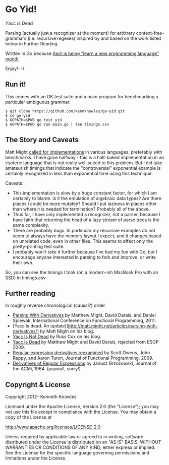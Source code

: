 Go Yid!
=======

*Y*acc *I*s *D*ead

Parsing (actually just a recognizer at the moment) for 
arbitrary context-free-grammars (i.e. recursive regexes) 
inspired by and based on the work listed below in Further Reading.

Written in Go because [April is being "learn a new programming language" month](http://matt.might.net/articles/programmers-resolutions/) 

Enjoy! :-)


Run it!
-------

This comes with an OK test suite and a main program for benchmarking
a particular ambiguous grammar.

    $ git clone https://github.com/kennknowles/go-yid.git
    $ cd go-yid
    $ GOPATH=$PWD go test yid
    $ GOPATH=$PWD go run main.go | tee timings.csv


The Story and Caveats
---------------------

Matt Might [called for implementations](http://matt.might.net/articles/parsing-with-derivatives/) 
in various languages, preferably with benchmarks. I have gone halfway - this is a half-baked implementation in
an esoteric language that is not really well suited to this problem. But I
did take amateurish timings that indicate the "controversial" exponential
example is certainly recognized in less than exponential time using this technique.

Caveats:

 - This implementation is slow by a huge constant factor, for which I am
   certainly to blame. Is it the emulation of algebraic data types? Are
   there places I could be more mutatey? Should I put laziness in places
   other than where it is needed for termination? Probably all of the above.
 - Thus far, I have only implemented a recognizer, not a parser, because I 
   have faith that returning the head of a lazy stream of parse trees 
   is the same complexity.
 - There are probably bugs. In particular my recursive examples do not seem 
   to always have the memory layout I expect, and it changes based on 
   unrelated code, even in other files. This seems to affect only
   the pretty-printing test suite.
 - I probably won't take it further because I've had my fun with Go, but I
   encourage anyone interested in parsing to fork and improve, or write
   their own.

So, you can see the timings I took (on a modern-ish MacBook Pro with an SSD) in timings.csv


Further reading
---------------

In roughly reverse chronological (causal?) order.

 * [Parsing With Derivatives](http://matt.might.net/papers/might2011derivatives.pdf) by Matthew Might, David Darais, and Daniel Spiewak, International Conference on Functional Programming, 2011.
 * [Yacc is dead: An update](http://matt.might.net/articles/parsing-with-derivatives/] by Matt Might on his blog.
 * [Yacc Is Not Dead](http://research.swtch.com/yaccalive) by Russ Cox on his blog.
 * [Yacc Is Dead](http://arxiv.org/abs/1010.5023) by Matthew Might and David Darais, rejected from ESOP 2009.
 * [Regular-expression derivatives reexamined](http://www.ccs.neu.edu/home/turon/re-deriv.pdf) by Scott Owens, John Reppy, and Aaron Turon, Journal of Functional Programming, 2009.
 * [Derivatives of Regular Expressions](http://dl.acm.org/citation.cfm?id=321249) by Janusz Brzozowski, Journal of the ACMi, 1964. (paywall, sorry!)


Copyright & License
-------------------
Copyright 2012- Kenneth Knowles

Licensed under the Apache License, Version 2.0 (the "License"); you may not use
this file except in compliance with the License. You may obtain a copy of the
License at

http://www.apache.org/licenses/LICENSE-2.0

Unless required by applicable law or agreed to in writing, software distributed
under the License is distributed on an "AS IS" BASIS, WITHOUT WARRANTIES OR
CONDITIONS OF ANY KIND, either express or implied. See the License for the
specific language governing permissions and limitations under the License.




